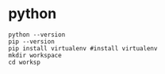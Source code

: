 # python

```
python --version
pip --version
pip install virtualenv #install virtualenv
mkdir workspace
cd worksp
```
<!--stackedit_data:
eyJoaXN0b3J5IjpbNDQ2MzY3Mjk5LC02MzM1NDA3NzQsMTE2Mz
Y4Nzc4M119
-->